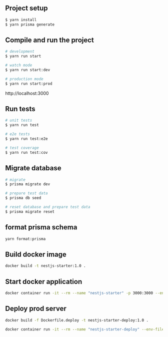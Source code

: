## Project setup

```bash
$ yarn install
$ yarn prisma generate
```

## Compile and run the project

```bash
# development
$ yarn run start

# watch mode
$ yarn run start:dev

# production mode
$ yarn run start:prod
```

http://localhost:3000

## Run tests

```bash
# unit tests
$ yarn run test

# e2e tests
$ yarn run test:e2e

# test coverage
$ yarn run test:cov
```

## Migrate database

```bash
# migrate
$ prisma migrate dev

# prepare test data
$ prisma db seed

# reset database and prepare test data
$ prisma migrate reset
```

## format prisma schema

```bash
yarn format:prisma
```

## Build docker image

```bash
docker build -t nestjs-starter:1.0 .
```

## Start docker application

```bash
docker container run -it --rm --name "nestjs-starter" -p 3000:3000 --env-file ./.env nestjs-starter:1.0
```

## Deploy prod server

```bash
docker build -f Dockerfile.deploy -t nestjs-starter-deploy:1.0 .
```

```bash
docker container run -it --rm --name "nestjs-starter-deploy" --env-file ./.env nestjs-starter-deploy:1.0
```
